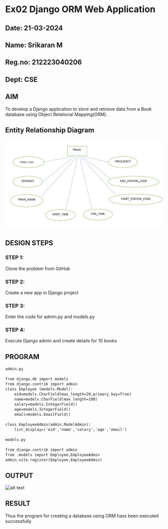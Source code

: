 # Ex02 Django ORM Web Application
## Date: 21-03-2024
## Name: Srikaran M
## Reg.no: 212223040206
## Dept: CSE

## AIM
To develop a Django application to store and retrieve data from a Book database using Object Relational Mapping(ORM).

## Entity Relationship Diagram

![alt text](<Screenshot 2024-03-21 221010.png>)


## DESIGN STEPS

### STEP 1:
Clone the problem from GitHub

### STEP 2:
Create a new app in Django project

### STEP 3:
Enter the code for admin.py and models.py

### STEP 4:
Execute Django admin and create details for 10 books

## PROGRAM
```
admin.py

from django.db import models
from django.contrib import admin
class Employee (models.Model):
    eid=models.CharField(max_length=20,primary_key=True)
    name=models.CharField(max_length=100)
    salary=models.IntegerField()
    age=models.IntegerField()
    email=models.EmailField()
 
class EmployeeAdmin(admin.ModelAdmin):
    list_display=('eid','name','salary','age','email')

models.py

from django.contrib import admin
from .models import Employee,EmployeeAdmin
admin.site.register(Employee,EmployeeAdmin)

````

## OUTPUT

![alt text](<Screenshot 2024-03-21 220707.png>)




## RESULT
Thus the program for creating a database using ORM hass been executed successfully
